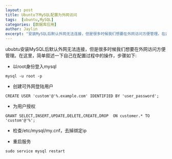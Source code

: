 ```yaml
---
layout: post
title: Ubuntu下MySQL配置为外网访问
tags:  [ubuntu,MySQL]
categories: [数据库应用]
author: Jaylin
excerpt: "安装MySQL后默认外网无法连接，但是很多时候我们想要在外网访问方便管理。在这里，简单叙述一下自己在配置过程中的操作。"
---
```


ububtu安装MySQL后默认外网无法连接，但是很多时候我们想要在外网访问方便管理。在这里，简单叙述一下自己在配置过程中的操作，步骤如下:

- 以root身份登入mysql

```
mysql -u root -p
```

- 创建可外网登陆用户

```
CREATE USER 'custom'@'%.example.com' IDENTIFIED BY 'user_password';
```

- 为用户授权

```
GRANT SELECT,INSERT,UPDATE,DELETE,CREATE,DROP  ON customer.* TO  'custom'@'%';
```

- 检查/etc/mysql/my.cnf，去掉绑定ip

- 重启服务

```
sudo service mysql restart
```
